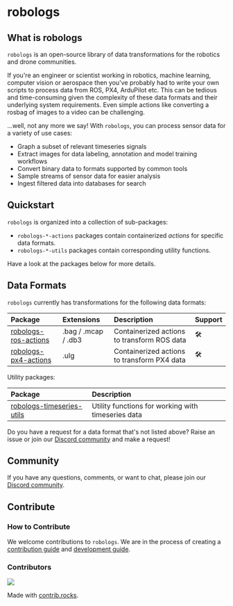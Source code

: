 # robologs

## What is robologs

`robologs` is an open-source library of data transformations for the robotics and drone communities.

If you're an engineer or scientist working in robotics, machine learning, computer vision or aerospace then you've probably had to write your own scripts to process data from ROS, PX4, ArduPilot etc. This can be tedious and time-consuming given the complexity of these data formats and their underlying system requirements. Even simple actions like converting a rosbag of images to a video can be challenging.

...well, not any more we say! With `robologs`, you can process sensor data for a variety of use cases:

- Graph a subset of relevant timeseries signals
- Extract images for data labeling, annotation and model training workflows
- Convert binary data to formats supported by common tools
- Sample streams of sensor data for easier analysis
- Ingest filtered data into databases for search

## Quickstart<a name="quickstart" />

`robologs` is organized into a collection of sub-packages: 

- `robologs-*-actions` packages contain containerized *actions* for specific data formats.
- `robologs-*-utils` packages contain corresponding utility functions.

Have a look at the packages below for more details.

## Data Formats<a name="data-formats" />

`robologs` currently has transformations for the following data formats:

| Package                                                                             | Extensions          | Description                                                  | Support 
|:------------------------------------------------------------------------------------|:--------------------|:-------------------------------------------------------------|:--------|
| [robologs-ros-actions](https://github.com/roboto-ai/robologs-ros-actions)           | .bag / .mcap / .db3 | Containerized actions to transform ROS data  | 🛠      |
| [robologs-px4-actions](https://github.com/roboto-ai/robologs-px4-actions)           | .ulg                | Containerized actions to transform PX4 data  | 🛠      |

Utility packages:

| Package                                                                             | Description                                                  |
|:------------------------------------------------------------------------------------|:-------------------------------------------------------------|
| [robologs-timeseries-utils](https://github.com/roboto-ai/robologs-timeseries-utils) | Utility functions for working with timeseries data |


Do you have a request for a data format that's not listed above? Raise an issue or join our [Discord community](https://discord.gg/YFenn4Ww5F) and make a request!

## Community

If you have any questions, comments, or want to chat, please join our [Discord community](https://discord.gg/YFenn4Ww5F).

## Contribute 
### How to Contribute

We welcome contributions to `robologs`. We are in the process of creating a [contribution guide](#) and [development guide](#).

### Contributors

<a href="https://github.com/roboto-dev/robologs/graphs/contributors">
  <img src="https://contrib.rocks/image?repo=roboto-dev/robologs" />
</a>

Made with [contrib.rocks](https://contrib.rocks).
